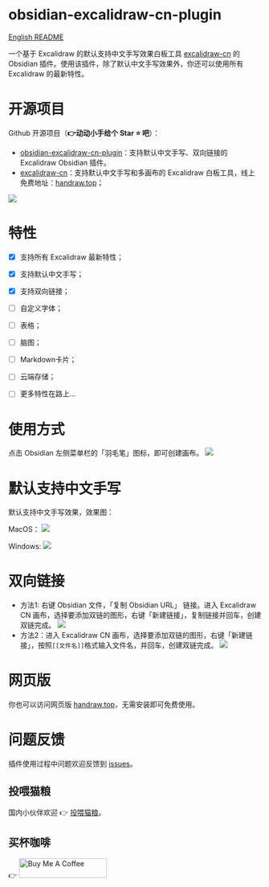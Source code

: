 # obsidian-excalidraw-cn-plugin
[English README](README.md)

一个基于 Excalidraw 的默认支持中文手写效果白板工具 [excalidraw-cn](https://github.com/korbinzhao/excalidraw-cn) 的 Obsidian 插件。使用该插件，除了默认中文手写效果外，你还可以使用所有 Excalidraw 的最新特性。

# 开源项目
Github 开源项目（**:point_right:动动小手给个 Star :star: 吧**）：
* [obsidian-excalidraw-cn-plugin](https://github.com/korbinzhao/obsidian-excalidraw-cn-plugin)：支持默认中文手写、双向链接的 Excalidraw Obsidian 插件。
* [excalidraw-cn](https://github.com/korbinzhao/excalidraw-cn)：支持默认中文手写和多画布的 Excalidraw 白板工具，线上免费地址：[handraw.top](https://handraw.top/)；


![](https://img.alicdn.com/imgextra/i2/O1CN01PgmCbK1bFHLG85M7F_!!6000000003435-0-tps-2774-1532.jpg)


# 特性
* [x] 支持所有 Excalidraw 最新特性；
* [x] 支持默认中文手写；
* [x] 支持双向链接；
* [ ] 自定义字体；
* [ ] 表格；
* [ ] 脑图；
* [ ] Markdown卡片；
* [ ] 云端存储；
* [ ] 更多特性在路上...


# 使用方式
点击 Obsidian 左侧菜单栏的「羽毛笔」图标，即可创建画布。
![](https://img.alicdn.com/imgextra/i1/O1CN01Vh8ReW20qi6anwLzj_!!6000000006901-0-tps-2870-1628.jpg)

# 默认支持中文手写
默认支持中文手写效果，效果图：

MacOS：
![](https://img.alicdn.com/imgextra/i2/O1CN01MyYugg1ORYxNptcan_!!6000000001702-0-tps-2866-1624.jpg)

Windows:
![](https://img.alicdn.com/imgextra/i3/O1CN01Tox1QQ1C2Zy0JfzQk_!!6000000000023-2-tps-2862-1458.png)

# 双向链接
* 方法1: 右键 Obsidian 文件，「复制 Obsidian URL」 链接。进入 Excalidraw CN 画布，选择要添加双链的图形，右键「新建链接」，复制链接并回车，创建双链完成。
![](https://img.alicdn.com/imgextra/i2/O1CN014pRLU71pOLo9i5GAj_!!6000000005350-0-tps-1318-532.jpg)
* 方法2：进入 Excalidraw CN 画布，选择要添加双链的图形，右键「新建链接」，按照```[[文件名]]```格式输入文件名，并回车，创建双链完成。
![](https://img.alicdn.com/imgextra/i3/O1CN01LyBU6b1HRpszh2SIH_!!6000000000755-2-tps-1314-524.png)

# 网页版
你也可以访问网页版 [handraw.top](https://handraw.top/)，无需安装即可免费使用。

# 问题反馈
插件使用过程中问题欢迎反馈到 [issues](https://github.com/korbinzhao/obsidian-excalidraw-cn-plugin/issues)。

## 投喂猫粮

国内小伙伴欢迎 :point_right: <a href="https://afdian.net/a/wantian" target="_blank">投喂猫粮</a>。

## 买杯咖啡

:point_right: <a href="https://www.buymeacoffee.com/korbinzhao" target="_blank"><img src="https://cdn.buymeacoffee.com/buttons/default-orange.png" alt="Buy Me A Coffee" height="39" width="175"></a>

